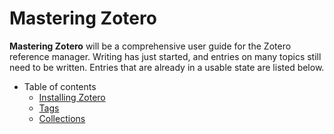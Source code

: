 # Mastering Zotero

**Mastering Zotero** will be a comprehensive user guide for the Zotero reference manager. Writing has just started, and entries on many topics still need to be written. Entries that are already in a usable state are listed below.

* Table of contents
  * [Installing Zotero](installing-zotero)
  * [Tags](tags)
  * [Collections](collections)